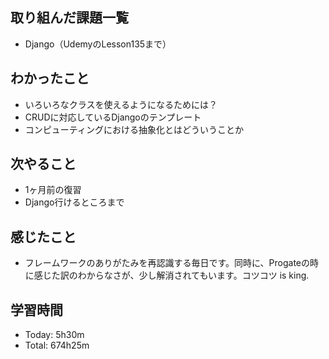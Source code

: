 ## 取り組んだ課題一覧
- Django（UdemyのLesson135まで）
## わかったこと
- いろいろなクラスを使えるようになるためには？
- CRUDに対応しているDjangoのテンプレート
- コンピューティングにおける抽象化とはどういうことか
## 次やること
- 1ヶ月前の復習
- Django行けるところまで
## 感じたこと
- フレームワークのありがたみを再認識する毎日です。同時に、Progateの時に感じた訳のわからなさが、少し解消されてもいます。コツコツ is king.
## 学習時間
- Today: 5h30m
- Total: 674h25m
